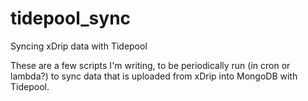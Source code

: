 # tidepool_sync
Syncing xDrip data with Tidepool

These are a few scripts I'm writing, to be periodically run (in cron or lambda?) to sync data that is uploaded from xDrip into MongoDB with Tidepool.


